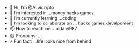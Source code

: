 - 👋 Hi, I’m @ALvicrypto
- 👀 I’m interested in ...money hacks games
- 🌱 I’m currently learning ...coding 
- 💞️ I’m looking to collaborate on ... hacks games develpoment
- 📫 How to reach me ...mdalvi987
- 😄 Pronouns: ...
- ⚡ Fun fact: ...life looks nice from behind

<!---
ALvicrypto/ALvicrypto is a ✨ special ✨ repository because its `README.md` (this file) appears on your GitHub profile.
You can click the Preview link to take a look at your changes.
--->
